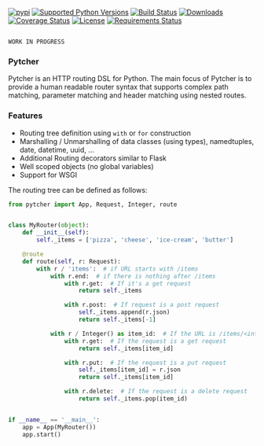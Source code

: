 [![pypi](http://img.shields.io/pypi/v/pytcher.png)](https://pypi.python.org/pypi/pytcher)
[![Supported Python Versions](https://img.shields.io/pypi/pyversions/Pytcher.svg)](https://pypi.python.org/pypi/pytcher/)
[![Build Status](https://travis-ci.org/chimpler/pytcher.svg)](https://travis-ci.org/chimpler/pytcher)
[![Downloads](https://img.shields.io/pypi/dm/pytcher.svg)](https://pypistats.org/packages/pytcher)
[![Coverage Status](https://coveralls.io/repos/github/chimpler/pytcher/badge.svg?branch=master)](https://coveralls.io/github/chimpler/pytcher?branch=master)
[![License](https://img.shields.io/pypi/l/Pyhocon.svg)](https://pypi.python.org/pypi/pyhocon/)
[![Requirements Status](https://requires.io/github/chimpler/pytcher/requirements.svg?branch=master)](https://requires.io/github/chimpler/pytcher/requirements/?branch=master)

```

WORK IN PROGRESS

```

### Pytcher

Pytcher is an HTTP routing DSL for Python. The main focus of Pytcher is to provide a human readable router syntax that supports complex path matching, parameter matching and header matching using nested routes.

### Features
* Routing tree definition using `with` or `for` construction
* Marshalling / Unmarshalling of data classes (using types), namedtuples, date, datetime, uuid, ...
* Additional Routing decorators similar to Flask
* Well scoped objects (no global variables)
* Support for WSGI

The routing tree can be defined as follows:
```python
from pytcher import App, Request, Integer, route


class MyRouter(object):
    def __init__(self):
        self._items = ['pizza', 'cheese', 'ice-cream', 'butter']

    @route
    def route(self, r: Request):
        with r / 'items':  # if URL starts with /items
            with r.end:  # if there is nothing after /items
                with r.get:  # If it's a get request
                    return self._items

                with r.post:  # If request is a post request
                    self._items.append(r.json)
                    return self._items[-1]

            with r / Integer() as item_id:  # If the URL is /items/<integer> then bind item_id to the integer
                with r.get:  # If the request is a get request
                    return self._items[item_id]

                with r.put:  # If the request is a put request
                    self._items[item_id] = r.json
                    return self._items[item_id]

                with r.delete:  # If the request is a delete request
                    return self._items.pop(item_id)


if __name__ == '__main__':
    app = App(MyRouter())
    app.start()
```

